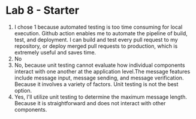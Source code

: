 # Lab 8 - Starter
1) I chose 1 because automated testing is too time consuming for local execution. Github action enables me to automate the pipeline of build, test, and deployment. I can build and test every pull request to my repository, or deploy merged pull requests to production, which is extremely useful and saves time.
2) No
3) No, because unit testing cannot evaluate how individual components interact with one another at the application level.The message features include message input, message sending, and message verification. Because it involves a variety of factors. Unit testing is not the best option.
4) Yes, I'll utilize unit testing to determine the maximum message length. Because it is straightforward and does not interact with other components.
    
